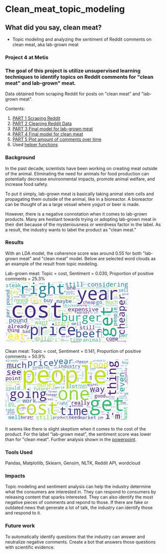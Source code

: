 # Clean_meat_topic_modeling
## What did you say, clean meat? 
- Topic modeling and analyzing the sentiment of Reddit comments on clean meat, aka lab-grown meat
### Project 4 at Metis

### The goal of this project is utilize unsupervised learning techniques to identify topics on Reddit comments for "clean meat" and lab-grown" meat.
Data obtained from scraping Reddit for posts on "clean meat" and "lab-grown meat".

Contents:
1. [PART 1 Scraping Reddit](https://github.com/chennat811/Clean_meat_topic_modeling/blob/main/Project4_PART1_Scrape_Reddit.ipynb)
2. [PART 2 Cleaning Reddit Data](https://github.com/chennat811/Clean_meat_topic_modeling/blob/main/Project4_PART2_Cleaning_Reddit_Data.ipynb)
3. [PART 3 Final model for lab-grown meat](https://github.com/chennat811/Clean_meat_topic_modeling/blob/main/Project4_PART3_FinalModel_LabGrown.ipynb)
4. [PART 4 Final model for clean meat](https://github.com/chennat811/Clean_meat_topic_modeling/blob/main/Project4_PART4_FinalModel_CleanMeat.ipynb)
5. [PART 5 Plot amount of comments over time](https://github.com/chennat811/Clean_meat_topic_modeling/blob/main/Project4_PART5-Amount_comments_over_time.ipynb)
6. Used [helper functions](https://github.com/chennat811/Clean_meat_topic_modeling/blob/main/helper_functions.py)

### Background
In the past decade, scientists have been working on creating meat outside of the animal. Eliminating the need for animals for food production can potentially decrease environmental impacts, promote animal welfare, and increase food safety. 

To put it simply, lab-grown meat is basically taking animal stem cells and propagating them outside of the animal, like in a bioreactor. A bioreactor can be thought of as a large vessel where yogurt or beer is made. 

However, there is a negative connotation when it comes to lab-grown products. Many are hestiant towards trying or adopting lab-grown meat in their diet because of the mysteriousness or weirdness factor in the label. As a result, the industry wants to label the product as "clean meat."

### Results
With an LDA model, the coherence score was around 0.55 for both "lab-grown meat" and "clean meat" model.  Below are selected word clouds as an example of the result from topic modeling.

Lab-grown meat: Topic = cost, Sentiment =  0.030, Proportion of positive comments = 25.3%
![Cost](https://github.com/chennat811/Clean_meat_topic_modeling/blob/main/Final_Wordclouds/wordcloud_9_top1.png)

Clean meat: Topic = cost, Sentiment = 0.141, Proportion of positive comments = 50.9%
![Cost](https://github.com/chennat811/Clean_meat_topic_modeling/blob/main/Final_Wordclouds/wordcloud_clean_top1.png)

It seems like there is slight skeptism when it comes to the cost of the product. For the label "lab-grown meat", the sentiment score was lower than for "clean meat". Further analysis shown in the [powerpoint](https://github.com/chennat811/Clean_meat_topic_modeling/blob/main/Project_4.pdf).

### Tools Used
Pandas, Matplotlib, Sklearn, Gensim, NLTK, Reddit API, wordcloud

### Impacts
Topic modeling and sentiment analysis can help the industry determine what the consumers are interested in. They can respond to consumers by releasing content that sparks interested. They can also identify the most negative pieces of comments and repond to those. If there are fake or outdated news that generate a lot of talk, the industry can identify those and respond to it. 

### Future work
To automatically identify questions that the industry can answer and neutralize negative comments. Create a bot that answers those questions with scientific evidence.
